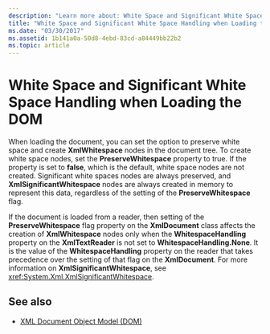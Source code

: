```yaml
---
description: "Learn more about: White Space and Significant White Space Handling when Loading the DOM"
title: "White Space and Significant White Space Handling when Loading the DOM"
ms.date: "03/30/2017"
ms.assetid: 1b141a0a-50d8-4ebd-83cd-a84449bb22b2
ms.topic: article
---
```

# White Space and Significant White Space Handling when Loading the DOM

When loading the document, you can set the option to preserve white space and create **XmlWhitespace** nodes in the document tree. To create white space nodes, set the **PreserveWhitespace** property to true. If the property is set to **false**, which is the default, white space nodes are not created. Significant white spaces nodes are always preserved, and **XmlSignificantWhitespace** nodes are always created in memory to represent this data, regardless of the setting of the **PreserveWhitespace** flag.  
  
 If the document is loaded from a reader, then setting of the **PreserveWhitespace** flag property on the **XmlDocument** class affects the creation of **XmlWhitespace** nodes only when the **WhitespaceHandling** property on the **XmlTextReader** is not set to **WhitespaceHandling.None**. It is the value of the **WhitespaceHandling** property on the reader that takes precedence over the setting of that flag on the **XmlDocument**. For more information on **XmlSignificantWhitespace**, see <xref:System.Xml.XmlSignificantWhitespace>.  
  
## See also

- [XML Document Object Model (DOM)](xml-document-object-model-dom.md)
